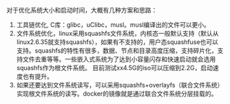 对于优化系统大小和启动时间，大概有几种方案和思路：
1. 工具链优化, C库：glibc，uClibc，musl。musl编译出的文件可以更小。
2. 文件系统优化，linux采用squashfs文件系统，内核态一般默认支持（默认从linux2.6.35就支持squashfs），如果有不支持的，用户态squashfuse也可以支持。squashfs的特性有很多，数据、节点和目录高度压缩，支持碎片化，支持文件去重等等。一些嵌入式系统为了达到小容量闪存和快速启动就会选用squashfs作为根文件系统。
目前测试xx4.5G的iso可以压缩到2.2G，启动速度也有提升。
3. 如果还要达到文件系统读写，可以采用squashfs+overlayfs（联合文件系统）实现根文件系统的读写。docker的镜像就是通过联合文件系统分层挂载的。